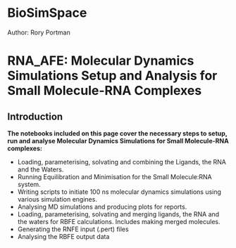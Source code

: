 # BioSimSpace
Author: Rory Portman <br>

# RNA_AFE: Molecular Dynamics Simulations Setup and Analysis for Small Molecule-RNA Complexes

## Introduction

__The notebooks included on this page cover the necessary steps to setup, run and analyse Molecular Dynamics Simulations for Small Molecule-RNA complexes:__

* Loading, parameterising, solvating and combining the Ligands, the RNA and the Waters.
* Running Equilibration and Minimisation for the Small Molecule:RNA system.
* Writing scripts to initiate 100 ns molecular dynamics simulations using various simulation engines.
* Analysing MD simulations and producing plots for reports.
* Loading, parameterising, solvating and merging ligands, the RNA and the waters for RBFE calculations. Includes making merged molecules.
* Generating the RNFE input (.pert) files
* Analysing the RBFE output data


